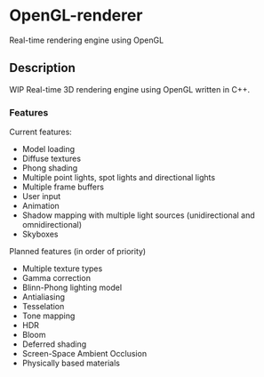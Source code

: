 # OpenGL-renderer
Real-time rendering engine using OpenGL

## Description
WIP Real-time 3D rendering engine using OpenGL written in C++.

###  Features
Current features:
- Model loading
- Diffuse textures
- Phong shading
- Multiple point lights, spot lights and directional lights
- Multiple frame buffers
- User input
- Animation
- Shadow mapping with multiple light sources (unidirectional and omnidirectional)
- Skyboxes

Planned features (in order of priority)
- Multiple texture types
- Gamma correction
- Blinn-Phong lighting model
- Antialiasing
- Tesselation
- Tone mapping
- HDR
- Bloom
- Deferred shading
- Screen-Space Ambient Occlusion
- Physically based materials
